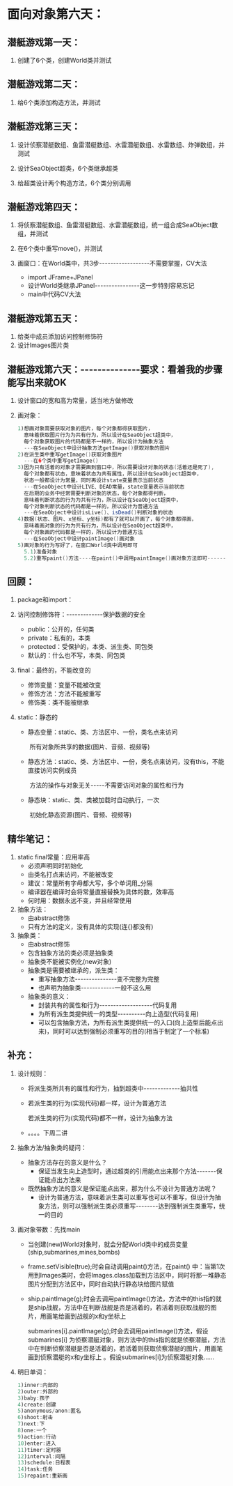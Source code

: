 # 面向对象第六天：

## 潜艇游戏第一天：

1. 创建了6个类，创建World类并测试

## 潜艇游戏第二天：

1. 给6个类添加构造方法，并测试

## 潜艇游戏第三天：

1. 设计侦察潜艇数组、鱼雷潜艇数组、水雷潜艇数组、水雷数组、炸弹数组，并测试

2. 设计SeaObject超类，6个类继承超类

3. 给超类设计两个构造方法，6个类分别调用

## 潜艇游戏第四天：

1. 将侦察潜艇数组、鱼雷潜艇数组、水雷潜艇数组，统一组合成SeaObject数组，并测试
2. 在6个类中重写move()，并测试
3. 画窗口：在World类中，共3步------------------不需要掌握，CV大法

    - import JFrame+JPanel
    - 设计World类继承JPanel----------------这一步特别容易忘记
    - main中代码CV大法

## 潜艇游戏第五天：

1. 给类中成员添加访问控制修饰符
2. 设计Images图片类

## 潜艇游戏第六天：--------------要求：看着我的步骤能写出来就OK

1. 设计窗口的宽和高为常量，适当地方做修改

2. 画对象：

   ```java
   1)想画对象需要获取对象的图片，每个对象都得获取图片，
     意味着获取图片行为为共有行为，所以设计在SeaObject超类中，
     每个对象获取图片的代码都是不一样的，所以设计为抽象方法
     ---在SeaObject中设计抽象方法getImage()获取对象的图片
   2)在派生类中重写getImage()获取对象图片
     ---在6个类中重写getImage()
   3)因为只有活着的对象才需要画到窗口中，所以需要设计对象的状态(活着还是死了),
     每个对象都有状态，意味着状态为共有属性，所以设计在SeaObject超类中，
     状态一般都设计为常量，同时再设计state变量表示当前状态
     ---在SeaObject中设计LIVE、DEAD常量，state变量表示当前状态
     在后期的业务中经常需要判断对象的状态，每个对象都得判断，
     意味着判断状态的行为为共有行为，所以设计在SeaObject超类中，
     每个对象判断状态的代码都是一样的，所以设计为普通方法
     ---在SeaObject中设计isLive()、isDead()判断对象的状态
   4)数据(状态、图片、x坐标、y坐标)都有了就可以开画了，每个对象都得画，
     意味着画对象的行为为共有行为，所以设计在SeaObject超类中，
     每个对象画的代码都是一样的，所以设计为普通方法
     ---在SeaObject中设计paintImage()画对象
   5)画对象的行为写好了，在窗口World类中调用即可
     5.1)准备对象
     5.2)重写paint()方法----在paint()中调用paintImage()画对象方法即可---------不要求掌握
   ```

## 回顾：

1. package和import：

2. 访问控制修饰符：-------------保护数据的安全

    - public：公开的，任何类
    - private：私有的，本类
    - protected：受保护的，本类、派生类、同包类
    - 默认的：什么也不写，本类、同包类

3. final：最终的，不能改变的

    - 修饰变量：变量不能被改变
    - 修饰方法：方法不能被重写
    - 修饰类：类不能被继承

4. static：静态的

    - 静态变量：static、类、方法区中、一份，类名点来访问

      ​ 所有对象所共享的数据(图片、音频、视频等)

    - 静态方法：static、类、方法区中、一份，类名点来访问，没有this，不能直接访问实例成员

      ​ 方法的操作与对象无关-----不需要访问对象的属性和行为

    - 静态块：static、类、类被加载时自动执行，一次

      ​ 初始化静态资源(图片、音频、视频等)

## 精华笔记：

1. static final常量：应用率高
    - 必须声明同时初始化
    - 由类名打点来访问，不能被改变
    - 建议：常量所有字母都大写，多个单词用_分隔
    - 编译器在编译时会将常量直接替换为具体的数，效率高
    - 何时用：数据永远不变，并且经常使用
2. 抽象方法：
    - 由abstract修饰
    - 只有方法的定义，没有具体的实现(连{}都没有)
3. 抽象类：
    - 由abstract修饰
    - 包含抽象方法的类必须是抽象类
    - 抽象类不能被实例化(new对象)
    - 抽象类是需要被继承的，派生类：
        - 重写抽象方法---------------变不完整为完整
        - 也声明为抽象类------------一般不这么用
    - 抽象类的意义：
        - 封装共有的属性和行为-------------------代码复用
        - 为所有派生类提供统一的类型----------向上造型(代码复用)
        - 可以包含抽象方法，为所有派生类提供统一的入口(向上造型后能点出来)，同时可以达到强制必须重写的目的(相当于制定了一个标准)

## 补充：

1. 设计规则：

    - 将派生类所共有的属性和行为，抽到超类中-------------抽共性

    - 若派生类的行为(实现代码)都一样，设计为普通方法

      若派生类的行为(实现代码)都不一样，设计为抽象方法

    - 。。。。下周二讲

2. 抽象方法/抽象类的疑问：

    - 抽象方法存在的意义是什么？
        - 保证当发生向上造型时，通过超类的引用能点出来那个方法-------保证能点出方法来
    - 既然抽象方法的意义是保证能点出来，那为什么不设计为普通方法呢？
        - 设计为普通方法，意味着派生类可以重写也可以不重写，但设计为抽象方法，则可以强制派生类必须重写--------达到强制派生类重写，统一的目的

3. 画对象带数：先找main

    - 当创建(new)World对象时，就会分配World类中的成员变量(ship,submarines,mines,bombs)

    - frame.setVisible(true);时会自动调用paint()方法，在paint()
      中：当第1次用到Images类时，会将Images.class加载到方法区中，同时将那一堆静态图片分配到方法区中，同时自动执行静态块给图片赋值

    - ship.paintImage(g);时会去调用paintImage()方法，方法中的this指的就是ship战舰，方法中在判断战舰是否是活着的，若活着则获取战舰的图片，用画笔给画到战舰的x和y坐标上

      submarines[i].paintImage(g);时会去调用paintImage()方法，假设submarines[i]
      为侦察潜艇对象，则方法中的this指的就是侦察潜艇，方法中在判断侦察潜艇是否是活着的，若活着则获取侦察潜艇的图片，用画笔画到侦察潜艇的x和y坐标上 。假设submarines[i]为侦察潜艇对象......

4. 明日单词：

   ```java
   1)inner:内部的
   2)outer:外部的
   3)baby:孩子
   4)create:创建
   5)anonymous/anon:匿名
   6)shoot:射击
   7)next:下
   8)one:一个
   9)action:行动
   10)enter:进入
   11)timer:定时器
   12)interval:间隔
   13)schedule:日程表
   14)task:任务
   15)repaint:重新画
   ```

   

